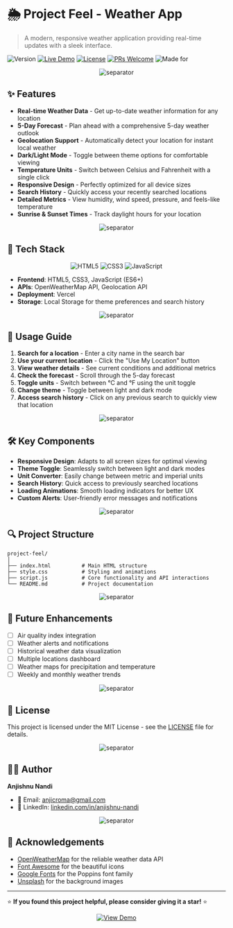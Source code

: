 # 🌦️ Project Feel - Weather App

> A modern, responsive weather application providing real-time updates with a sleek interface.

![Version](https://img.shields.io/badge/version-1.0-blue)
[![Live Demo](https://img.shields.io/badge/demo-online-green.svg)](https://feel-one.vercel.app/)
[![License](https://img.shields.io/badge/license-MIT-blue.svg)](LICENSE)
[![PRs Welcome](https://img.shields.io/badge/PRs-welcome-brightgreen.svg)](https://github.com/yourusername/project-feel/pulls)
![Made for](https://img.shields.io/badge/made%20for-KIIT%20University-orange)

<p align="center">
  <img src="https://raw.githubusercontent.com/andreasbm/readme/master/assets/lines/rainbow.png" alt="separator">
</p>


## ✨ Features

- **Real-time Weather Data** - Get up-to-date weather information for any location
- **5-Day Forecast** - Plan ahead with a comprehensive 5-day weather outlook
- **Geolocation Support** - Automatically detect your location for instant local weather
- **Dark/Light Mode** - Toggle between theme options for comfortable viewing
- **Temperature Units** - Switch between Celsius and Fahrenheit with a single click
- **Responsive Design** - Perfectly optimized for all device sizes
- **Search History** - Quickly access your recently searched locations
- **Detailed Metrics** - View humidity, wind speed, pressure, and feels-like temperature
- **Sunrise & Sunset Times** - Track daylight hours for your location

<p align="center">
  <img src="https://raw.githubusercontent.com/andreasbm/readme/master/assets/lines/rainbow.png" alt="separator">
</p>


## 🚀 Tech Stack

<p align="center">
  <img src="https://img.shields.io/badge/HTML5-E34F26?style=for-the-badge&logo=html5&logoColor=white" alt="HTML5">
  <img src="https://img.shields.io/badge/CSS3-1572B6?style=for-the-badge&logo=css3&logoColor=white" alt="CSS3">
  <img src="https://img.shields.io/badge/JavaScript-F7DF1E?style=for-the-badge&logo=javascript&logoColor=black" alt="JavaScript">
</p>

- **Frontend**: HTML5, CSS3, JavaScript (ES6+)
- **APIs**: OpenWeatherMap API, Geolocation API
- **Deployment**: Vercel
- **Storage**: Local Storage for theme preferences and search history

<p align="center">
  <img src="https://raw.githubusercontent.com/andreasbm/readme/master/assets/lines/rainbow.png" alt="separator">
</p>


## 📱 Usage Guide

1. **Search for a location** - Enter a city name in the search bar
2. **Use your current location** - Click the "Use My Location" button
3. **View weather details** - See current conditions and additional metrics
4. **Check the forecast** - Scroll through the 5-day forecast
5. **Toggle units** - Switch between °C and °F using the unit toggle
6. **Change theme** - Toggle between light and dark mode
7. **Access search history** - Click on any previous search to quickly view that location

<p align="center">
  <img src="https://raw.githubusercontent.com/andreasbm/readme/master/assets/lines/rainbow.png" alt="separator">
</p>


## 🛠️ Key Components

- **Responsive Design**: Adapts to all screen sizes for optimal viewing
- **Theme Toggle**: Seamlessly switch between light and dark modes
- **Unit Converter**: Easily change between metric and imperial units
- **Search History**: Quick access to previously searched locations
- **Loading Animations**: Smooth loading indicators for better UX
- **Custom Alerts**: User-friendly error messages and notifications

<p align="center">
  <img src="https://raw.githubusercontent.com/andreasbm/readme/master/assets/lines/rainbow.png" alt="separator">
</p>


## 🔍 Project Structure

```
project-feel/
│
├── index.html          # Main HTML structure
├── style.css           # Styling and animations
├── script.js           # Core functionality and API interactions
└── README.md           # Project documentation
```

<p align="center">
  <img src="https://raw.githubusercontent.com/andreasbm/readme/master/assets/lines/rainbow.png" alt="separator">
</p>


## 🌱 Future Enhancements

- [ ] Air quality index integration
- [ ] Weather alerts and notifications
- [ ] Historical weather data visualization
- [ ] Multiple locations dashboard
- [ ] Weather maps for precipitation and temperature
- [ ] Weekly and monthly weather trends

<p align="center">
  <img src="https://raw.githubusercontent.com/andreasbm/readme/master/assets/lines/rainbow.png" alt="separator">
</p>


## 📄 License

This project is licensed under the MIT License - see the [LICENSE](LICENSE) file for details.

<p align="center">
  <img src="https://raw.githubusercontent.com/andreasbm/readme/master/assets/lines/rainbow.png" alt="separator">
</p>


## 👨‍💻 Author

**Anjishnu Nandi**

- 📧 Email: anjicroma@gmail.com
- 🔗 LinkedIn: [linkedin.com/in/anjishnu-nandi](https://www.linkedin.com/in/anjishnu-nandi/)

<p align="center">
  <img src="https://raw.githubusercontent.com/andreasbm/readme/master/assets/lines/rainbow.png" alt="separator">
</p>


## 🙏 Acknowledgements

- [OpenWeatherMap](https://openweathermap.org/) for the reliable weather data API
- [Font Awesome](https://fontawesome.com/) for the beautiful icons
- [Google Fonts](https://fonts.google.com/) for the Poppins font family
- [Unsplash](https://unsplash.com/) for the background images

---

⭐ **If you found this project helpful, please consider giving it a star!** ⭐

<p align="center">
  <a href="https://feel-one.vercel.app/">
    <img src="https://img.shields.io/badge/View%20Demo-Visit%20Site-blue?style=for-the-badge&logo=vercel" alt="View Demo">
  </a>
</p>